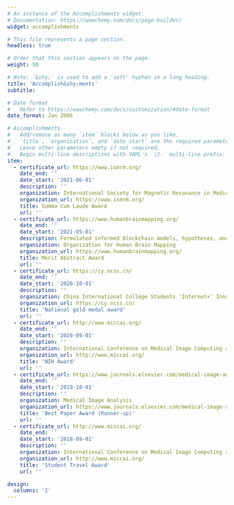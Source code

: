 ```yaml
---
# An instance of the Accomplishments widget.
# Documentation: https://wowchemy.com/docs/page-builder/
widget: accomplishments

# This file represents a page section.
headless: true

# Order that this section appears on the page.
weight: 50

# Note: `&shy;` is used to add a 'soft' hyphen in a long heading.
title: 'Accomplish&shy;ments'
subtitle:

# Date format
#   Refer to https://wowchemy.com/docs/customization/#date-format
date_format: Jan 2006

# Accomplishments.
#   Add/remove as many `item` blocks below as you like.
#   `title`, `organization`, and `date_start` are the required parameters.
#   Leave other parameters empty if not required.
#   Begin multi-line descriptions with YAML's `|2-` multi-line prefix.
item:
  - certificate_url: https://www.ismrm.org/
    date_end: ''
    date_start: '2021-06-01'
    description: ''
    organization: International Society for Magnetic Resonance in Medicine 
    organization_url: https://www.ismrm.org/
    title: Summa Cum Laude Award
    url: ''
  - certificate_url: https://www.humanbrainmapping.org/
    date_end: ''
    date_start: '2021-05-01'
    description: Formulated informed blockchain models, hypotheses, and use cases.
    organization: Organization for Human Brain Mapping 
    organization_url: https://www.humanbrainmapping.org/
    title: Merit Abstract Award
    url: ''
  - certificate_url: https://cy.ncss.cn/
    date_end: ''
    date_start: '2020-10-01'
    description: ''
    organization: China International College Students 'Internet+' Innovation and Entrepreneurship Competition
    organization_url: https://cy.ncss.cn/
    title: 'National gold medal award'
    url: ''
  - certificate_url: http://www.miccai.org/
    date_end: ''
    date_start: '2020-09-01'
    description: ''
    organization: International Conference on Medical Image Computing and Computer-Assisted Intervention
    organization_url: http://www.miccai.org/
    title: 'NIH Award'
    url: ''
  - certificate_url: https://www.journals.elsevier.com/medical-image-analysis
    date_end: ''
    date_start: '2019-10-01'
    description: ''
    organization: Medical Image Analysis
    organization_url: https://www.journals.elsevier.com/medical-image-analysis
    title: 'Best Paper Award (Runner-up)'
    url: ''
  - certificate_url: http://www.miccai.org/
    date_end: ''
    date_start: '2018-09-01'
    description: ''
    organization: International Conference on Medical Image Computing and Computer-Assisted Intervention
    organization_url: http://www.miccai.org/
    title: 'Student Travel Award'
    url: ''

design:
  columns: '2'
---
```

